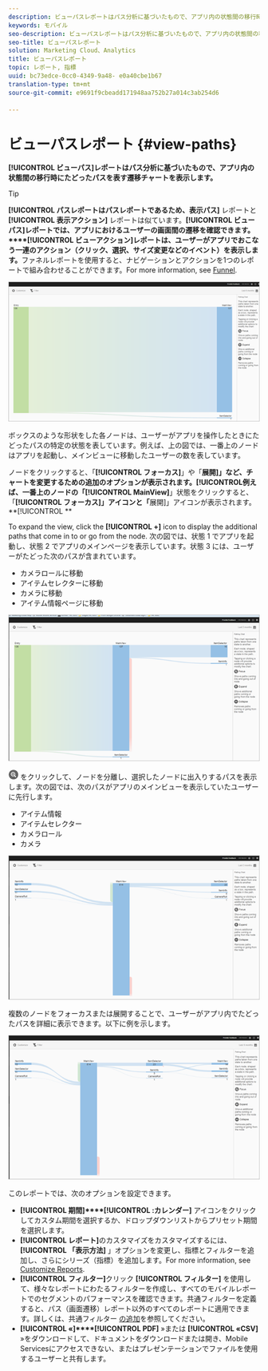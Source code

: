 ```yaml
---
description: ビューパスレポートはパス分析に基づいたもので、アプリ内の状態間の移行時にたどったパスを表す遷移チャートを表示します。
keywords: モバイル
seo-description: ビューパスレポートはパス分析に基づいたもので、アプリ内の状態間の移行時にたどったパスを表す遷移チャートを表示します。
seo-title: ビューパスレポート
solution: Marketing Cloud、Analytics
title: ビューパスレポート
topic: レポート, 指標
uuid: bc73edce-0cc0-4349-9a48- e0a40cbe1b67
translation-type: tm+mt
source-git-commit: e9691f9cbeadd171948aa752b27a014c3ab254d6

---
```



# ビューパスレポート {#view-paths}

**[!UICONTROL ビューパス]レポートはパス分析に基づいたもので、アプリ内の状態間の移行時にたどったパスを表す遷移チャートを表示します。**

>[!TIP]
>
>**[!UICONTROL パスレポートはパスレポートであるため、表示パス]** レポートと **[!UICONTROL 表示アクション]** レポートは似ています。**[!UICONTROL ビューパス]レポートでは、アプリにおけるユーザーの画面間の遷移を確認できます。****[!UICONTROL ビューアクション]レポートは、ユーザーがアプリでおこなう一連のアクション（クリック、選択、サイズ変更などのイベント）を表示します。**&#x200B;ファネルレポートを使用すると、ナビゲーションとアクションを1つのレポートで組み合わせることができます。For more information, see [Funnel](/help/using/usage/reports-funnel.md).

![ビューパス](assets/view_paths.png)

ボックスのような形状をした各ノードは、ユーザーがアプリを操作したときにたどったパスの特定の状態を表しています。例えば、上の図では、一番上のノードはアプリを起動し、メインビューに移動したユーザーの数を表しています。

ノードをクリックすると、「**[!UICONTROL フォーカス]**」や「**展開]」など、チャートを変更するための追加のオプションが表示されます。[!UICONTROL **&#x200B;例えば、一番上のノードの「**[!UICONTROL MainView]**」状態をクリックすると、「**[!UICONTROL フォーカス]」アイコンと「**&#x200B;展開]」アイコンが表示されます。**[!UICONTROL **

To expand the view, click the **[!UICONTROL +]** icon to display the additional paths that come in to or go from the node. 次の図では、状態 1 でアプリを起動し、状態 2 でアプリのメインページを表示しています。状態 3 には、ユーザーがたどった次のパスが含まれています。

* カメラロールに移動
* アイテムセレクターに移動
* カメラに移動
* アイテム情報ページに移動

![](assets/view_paths_expand.png)

![フォーカスアイコン](assets/icon_focus.png) をクリックして、ノードを分離し、選択したノードに出入りするパスを表示します。次の図では、次のパスがアプリのメインビューを表示していたユーザーに先行します。

* アイテム情報
* アイテムセレクター
* カメラロール
* カメラ

![ビューパスのフォーカス](assets/view_paths_focus.png)

複数のノードをフォーカスまたは展開することで、ユーザーがアプリ内でたどったパスを詳細に表示できます。以下に例を示します。

![ビューパスを表示](assets/view_paths_mult.png)

このレポートでは、次のオプションを設定できます。

* **[!UICONTROL 期間]****[!UICONTROL :カレンダー]** アイコンをクリックしてカスタム期間を選択するか、ドロップダウンリストからプリセット期間を選択します。
* **[!UICONTROL レポート]**&#x200B;のカスタマイズをカスタマイズするには、 **[!UICONTROL 「表示方法]** 」オプションを変更し、指標とフィルターを追加し、さらにシリーズ（指標）を追加します。For more information, see [Customize Reports](/help/using/usage/reports-customize/reports-customize.md).
* **[!UICONTROL フィルター]**&#x200B;クリック **[!UICONTROL フィルター]** を使用して、様々なレポートにわたるフィルターを作成し、すべてのモバイルレポートでのセグメントのパフォーマンスを確認できます。共通フィルターを定義すると、パス（画面遷移）レポート以外のすべてのレポートに適用できます。詳しくは、共通フィルター [の追加](/help/using/usage/reports-customize/t-sticky-filter.md)を参照してください。
* **[!UICONTROL «]****[!UICONTROL PDF]** »または **[!UICONTROL «CSV]** »をダウンロードして、ドキュメントをダウンロードまたは開き、Mobile Servicesにアクセスできない、またはプレゼンテーションでファイルを使用するユーザーと共有します。